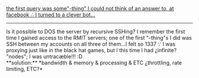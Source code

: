 [the first query was some"-thing" I could not think of an answer to, at facebook ∴ I turned to a clever bot...](https://web.archive.org/web/20171215213422/http://www.cleverbot.com/conv/201712152037/WXAZK9KMAG_You-re-not-going-to-go-on-an-exploded-whale-fast-are-you)
<hr>
Is it possible to DOS the server by recursive SSHing? I remember the first time I gained access to the RMIT servers; one of the first "-thing"s I did was SSH between my accounts on all three of them...I felt so 1337 ∵ I was proxying just like in the black hat games, but I this time I had ¿infinite? "nodes"; I was untracæble!!! :D
<br>**solution:** *bandwidth & memory & processing & ETC ¿throttling, rate limiting, ETC?*
